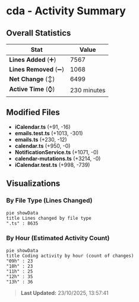 # cda - Activity Summary 

## Overall Statistics

| Stat                   | Value                                                             |
| ---------------------- | ----------------------------------------------------------------- |
| **Lines Added** (➕)   | 7567                                          |
| **Lines Removed** (➖) | 1068                                        |
| **Net Change** (↕)    | 6499                |
| **Active Time** (⌚)   | 230 minutes |


## Modified Files
- **iCalendar.ts** (+91, -16)
- **emails.test.ts** (+1013, -301)
- **emails.ts** (+230, -12)
- **calendar.ts** (+950, -0)
- **NotificationService.ts** (+1071, -0)
- **calendar-mutations.ts** (+3214, -0)
- **iCalendar.test.ts** (+998, -739)

## Visualizations

### By File Type (Lines Changed)

```mermaid
pie showData
title Lines changed by file type
".ts" : 8635
```

### By Hour (Estimated Activity Count)

```mermaid
pie showData
title Coding activity by hour (count of changes)
"09h" : 23
"10h" : 23
"11h" : 25
"12h" : 35
"13h" : 36
```


> **Last Updated:** 23/10/2025, 13:57:41